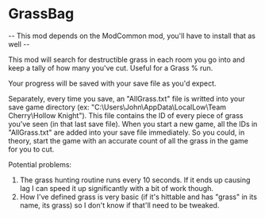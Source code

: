 # GrassBag

-- This mod depends on the ModCommon mod, you'll have to install that as well --

This mod will search for destructible grass in each room you go into and keep a tally of how many you've cut. Useful for a Grass % run.

Your progress will be saved with your save file as you'd expect.

Separately, every time you save, an "AllGrass.txt" file is writted into your save game directory (ex: "C:\Users\John\AppData\LocalLow\Team Cherry\Hollow Knight"). This file contains the ID of every piece of grass you've seen (in that last save file). When you start a new game, all the IDs in "AllGrass.txt" are added into your save file immediately. So you could, in theory, start the game with an accurate count of all the grass in the game for you to cut.

Potential problems:

1. The grass hunting routine runs every 10 seconds. If it ends up causing lag I can speed it up significantly with a bit of work though.
2. How I've defined grass is very basic (if it's hittable and has "grass" in its name, its grass) so I don't know if that'll need to be tweaked.